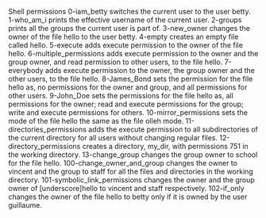 Shell permissions
0-iam_betty switches the current user to the user betty.
1-who_am_i prints the effective username of the current user.
2-groups prints all the groups the current user is part of.
3-new_owner changes the owner of the file hello to the user betty.
4-empty creates an empty file called hello.
5-execute adds execute permission to the owner of the file hello.
6-multiple_permissions adds execute permission to the owner and the group owner, and read permission to other users, to the file hello.
7-everybody adds execute permission to the owner, the group owner and the other users, to the file hello.
8-James_Bond sets the permission for the file hello as, no permissions for the owner and group, and all permissions for other users.
9-John_Doe sets the permissions for the file hello as, all permissions for the owner; read and execute permissions for the group; write and execute permissions for others.
10-mirror_permissions sets the mode of the file hello the same as the file olleh mode.
11-directories_permissions adds the execute permission to all subdirectories of the current directory for all users without changing regular files.
12-directory_permissions creates a directory, my_dir, with permissions 751 in the working directory.
13-change_group changes the group owner to school for the file hello.
100-change_owner_and_group changes the owner to vincent and the group to staff for all the files and directories in the working directory.
101-symbolic_link_permissions changes the owner and the group owner of [underscore]hello to vincent and staff respectively.
102-if_only changes the owner of the file hello to betty only if it is owned by the user guillaume.
